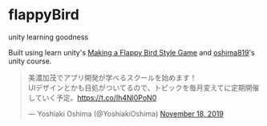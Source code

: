 # flappyBird
unity learning goodness

Built using learn unity's [Making a Flappy Bird Style Game](https://learn.unity.com/tutorial/live-session-making-a-flappy-bird-style-game?courseId=5c5c1e08edbc2a5465c7ec01#)
and [oshima819](https://github.com/oshima819)'s unity course.

<blockquote class="twitter-tweet"><p lang="ja" dir="ltr">美濃加茂でアプリ開発が学べるスクールを始めます！<br>UIデザインとかも目処がついてるので、トピックを毎月変えてに定期開催していく予定。<a href="https://t.co/Ih4Nl0PoN0">https://t.co/Ih4Nl0PoN0</a></p>&mdash; Yoshiaki Oshima (@YoshiakiOshima) <a href="https://twitter.com/YoshiakiOshima/status/1196340297543766017?ref_src=twsrc%5Etfw">November 18, 2019</a></blockquote>
